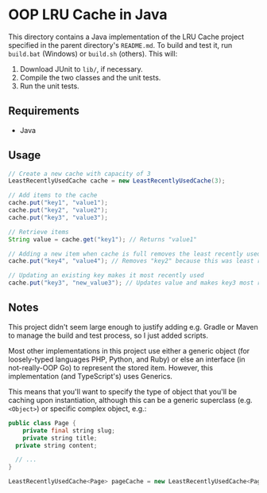 # OOP LRU Cache in Java

This directory contains a Java implementation of the LRU Cache project specified in the parent
directory's `README.md`. To build and test it, run `build.bat` (Windows) or `build.sh` (others).
This will:

1. Download JUnit to `lib/`, if necessary.
2. Compile the two classes and the unit tests.
3. Run the unit tests.

## Requirements

- Java

## Usage

```java
// Create a new cache with capacity of 3
LeastRecentlyUsedCache cache = new LeastRecentlyUsedCache(3);

// Add items to the cache
cache.put("key1", "value1");
cache.put("key2", "value2");
cache.put("key3", "value3");

// Retrieve items
String value = cache.get("key1"); // Returns "value1"

// Adding a new item when cache is full removes the least recently used item
cache.put("key4", "value4"); // Removes "key2" because this was least recently used

// Updating an existing key makes it most recently used
cache.put("key3", "new_value3"); // Updates value and makes key3 most recently used
```

## Notes

This project didn't seem large enough to justify adding e.g. Gradle or Maven to manage the build
and test process, so I just added scripts.

Most other implementations in this project use either a generic object (for loosely-typed languages
PHP, Python, and Ruby) or else an interface (in not-really-OOP Go) to represent the stored item.
However, this implementation (and TypeScript's) uses Generics.

This means that you'll want to specify the type of object that you'll be caching upon
instantiation, although this can be a generic superclass (e.g. `<Object>`) or specific complex
object, e.g.:

```java
public class Page {
	private final string slug;
	private string title;
  private string content;

  // ...
}

LeastRecentlyUsedCache<Page> pageCache = new LeastRecentlyUsedCache<Page>(100);
```

